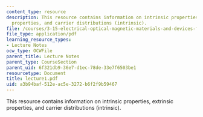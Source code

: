 ```yaml
---
content_type: resource
description: This resource contains information on intrinsic properties, extrinsic
  properties, and carrier distributions (intrinsic).
file: /courses/3-15-electrical-optical-magnetic-materials-and-devices-fall-2006/a3b94baf512eac5e3272b6f2f9b59467_lecture1.pdf
file_type: application/pdf
learning_resource_types:
- Lecture Notes
ocw_type: OCWFile
parent_title: Lecture Notes
parent_type: CourseSection
parent_uid: 6f321db9-36e7-d1ec-78de-33e7f6503be1
resourcetype: Document
title: lecture1.pdf
uid: a3b94baf-512e-ac5e-3272-b6f2f9b59467
---
```

This resource contains information on intrinsic properties, extrinsic properties, and carrier distributions (intrinsic).

